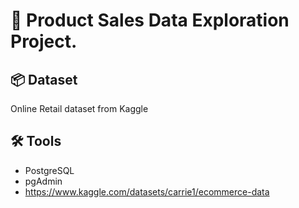 # 🛒 Product Sales Data Exploration Project.

## 📦 Dataset
Online Retail dataset from Kaggle

## 🛠 Tools
- PostgreSQL
- pgAdmin
- https://www.kaggle.com/datasets/carrie1/ecommerce-data
